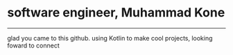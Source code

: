 # software engineer, Muhammad Kone
---
glad you came to this github. using Kotlin to make cool projects, looking foward to connect 
